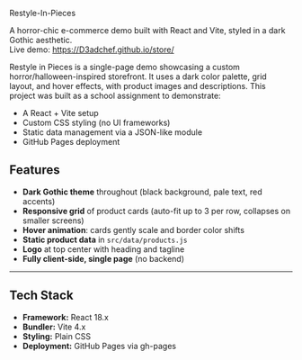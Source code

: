 Restyle-In-Pieces

A horror-chic e-commerce demo built with React and Vite, styled in a dark Gothic aesthetic.  
Live demo: https://D3adchef.github.io/store/

Restyle in Pieces is a single-page demo showcasing a custom horror/halloween-inspired storefront. It uses a dark color palette, grid layout, and hover effects, with product images and descriptions. This project was built as a school assignment to demonstrate:

- A React + Vite setup  
- Custom CSS styling (no UI frameworks)  
- Static data management via a JSON-like module  
- GitHub Pages deployment

## Features

- **Dark Gothic theme** throughout (black background, pale text, red accents)  
- **Responsive grid** of product cards (auto-fit up to 3 per row, collapses on smaller screens)  
- **Hover animation**: cards gently scale and border color shifts  
- **Static product data** in `src/data/products.js`  
- **Logo** at top center with heading and tagline  
- **Fully client-side, single page** (no backend)

---

## Tech Stack

- **Framework:** React 18.x  
- **Bundler:** Vite 4.x  
- **Styling:** Plain CSS 
- **Deployment:** GitHub Pages via gh-pages


